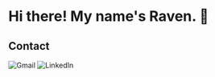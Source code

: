 # Hi there! My name's Raven. 👋
## Contact
![Gmail](https://img.shields.io/badge/Gmail-D14836?style=for-the-badge&logo=gmail&logoColor=white) 
![LinkedIn](https://img.shields.io/badge/linkedin-%230077B5.svg?style=for-the-badge&logo=linkedin&logoColor=white)

<!--
**BlackBird1127/BlackBird1127** is a ✨ _special_ ✨ repository because its `README.md` (this file) appears on your GitHub profile.

Here are some ideas to get you started:

- 🔭 I’m currently working on ...
- 🌱 I’m currently learning ...
- 👯 I’m looking to collaborate on ...
- 🤔 I’m looking for help with ...
- 💬 Ask me about ...
- 📫 How to reach me: ...
- 😄 Pronouns: ...
- ⚡ Fun fact: ...
-->

